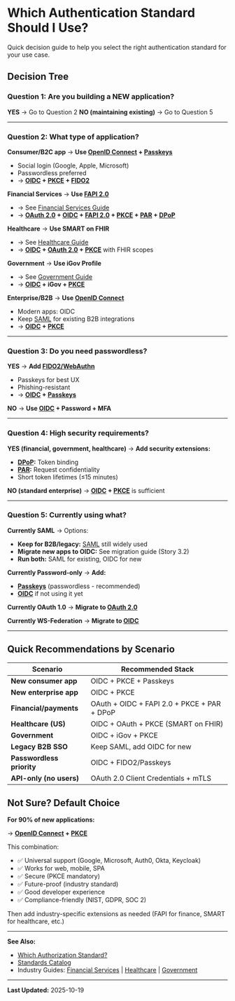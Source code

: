 # Which Authentication Standard Should I Use?

Quick decision guide to help you select the right authentication standard for your use case.

## Decision Tree

### Question 1: Are you building a NEW application?

**YES** → Go to Question 2
**NO (maintaining existing)** → Go to Question 5

---

### Question 2: What type of application?

**Consumer/B2C app** → **Use [OpenID Connect](../standards/openid-connect.md) + [Passkeys](../standards/fido2-webauthn.md)**
- Social login (Google, Apple, Microsoft)
- Passwordless preferred
- → **[OIDC](../standards/openid-connect.md) + [PKCE](../standards/pkce.md) + [FIDO2](../standards/fido2-webauthn.md)**

**Financial Services** → **Use [FAPI 2.0](../standards/fapi.md)**
- → See [Financial Services Guide](../industries/financial-services.md)
- → **[OAuth 2.0](../standards/oauth-2.0.md) + [OIDC](../standards/openid-connect.md) + [FAPI 2.0](../standards/fapi.md) + [PKCE](../standards/pkce.md) + [PAR](../standards/par.md) + [DPoP](../standards/dpop.md)**

**Healthcare** → **Use SMART on FHIR**
- → See [Healthcare Guide](../industries/healthcare.md)
- → **[OIDC](../standards/openid-connect.md) + [OAuth 2.0](../standards/oauth-2.0.md) + [PKCE](../standards/pkce.md)** with FHIR scopes

**Government** → **Use iGov Profile**
- → See [Government Guide](../industries/government.md)
- → **[OIDC](../standards/openid-connect.md) + iGov + [PKCE](../standards/pkce.md)**

**Enterprise/B2B** → **Use [OpenID Connect](../standards/openid-connect.md)**
- Modern apps: OIDC
- Keep [SAML](../standards/saml.md) for existing B2B integrations
- → **[OIDC](../standards/openid-connect.md) + [PKCE](../standards/pkce.md)**

---

### Question 3: Do you need passwordless?

**YES** → **Add [FIDO2/WebAuthn](../standards/fido2-webauthn.md)**
- Passkeys for best UX
- Phishing-resistant
- → **[OIDC](../standards/openid-connect.md) + [Passkeys](../standards/fido2-webauthn.md)**

**NO** → **Use [OIDC](../standards/openid-connect.md) + Password + MFA**

---

### Question 4: High security requirements?

**YES (financial, government, healthcare)** → **Add security extensions:**
- **[DPoP](../standards/dpop.md):** Token binding
- **[PAR](../standards/par.md):** Request confidentiality
- Short token lifetimes (≤15 minutes)

**NO (standard enterprise)** → **[OIDC](../standards/openid-connect.md) + [PKCE](../standards/pkce.md)** is sufficient

---

### Question 5: Currently using what?

**Currently SAML** → Options:
- **Keep for B2B/legacy:** [SAML](../standards/saml.md) still widely used
- **Migrate new apps to OIDC:** See migration guide (Story 3.2)
- **Run both:** SAML for existing, OIDC for new

**Currently Password-only** → **Add:**
- **[Passkeys](../standards/fido2-webauthn.md)** (passwordless - recommended)
- **[OIDC](../standards/openid-connect.md)** if not using it yet

**Currently OAuth 1.0** → **Migrate to [OAuth 2.0](../standards/oauth-2.0.md)**

**Currently WS-Federation** → **Migrate to [OIDC](../standards/openid-connect.md)**

---

## Quick Recommendations by Scenario

| Scenario | Recommended Stack |
|----------|-------------------|
| **New consumer app** | OIDC + PKCE + Passkeys |
| **New enterprise app** | OIDC + PKCE |
| **Financial/payments** | OAuth + OIDC + FAPI 2.0 + PKCE + PAR + DPoP |
| **Healthcare (US)** | OIDC + OAuth + PKCE (SMART on FHIR) |
| **Government** | OIDC + iGov + PKCE |
| **Legacy B2B SSO** | Keep SAML, add OIDC for new |
| **Passwordless priority** | OIDC + FIDO2/Passkeys |
| **API-only (no users)** | OAuth 2.0 Client Credentials + mTLS |

## Not Sure? Default Choice

**For 90% of new applications:**

→ **[OpenID Connect](../standards/openid-connect.md) + [PKCE](../standards/pkce.md)**

This combination:
- ✅ Universal support (Google, Microsoft, Auth0, Okta, Keycloak)
- ✅ Works for web, mobile, SPA
- ✅ Secure (PKCE mandatory)
- ✅ Future-proof (industry standard)
- ✅ Good developer experience
- ✅ Compliance-friendly (NIST, GDPR, SOC 2)

Then add industry-specific extensions as needed (FAPI for finance, SMART for healthcare, etc.)

---

**See Also:**
- [Which Authorization Standard?](./which-authorization-standard.md)
- [Standards Catalog](../standards/)
- Industry Guides: [Financial Services](../industries/financial-services.md) | [Healthcare](../industries/healthcare.md) | [Government](../industries/government.md)

---

**Last Updated:** 2025-10-19
